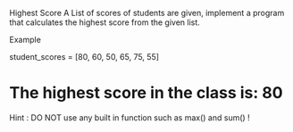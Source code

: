 Highest Score
A List of scores of students are given, implement a program that calculates the highest score from the given list.

Example

student_scores = [80, 60, 50, 65, 75, 55]
 
# The highest score in the class is: 80


Hint : DO NOT use any built in function such as max() and sum() !